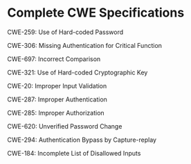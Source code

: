 

# Complete CWE Specifications

CWE-259: Use of Hard-coded Password

CWE-306: Missing Authentication for Critical Function

CWE-697: Incorrect Comparison

CWE-321: Use of Hard-coded Cryptographic Key

CWE-20: Improper Input Validation

CWE-287: Improper Authentication

CWE-285: Improper Authorization

CWE-620: Unverified Password Change

CWE-294: Authentication Bypass by Capture-replay

CWE-184: Incomplete List of Disallowed Inputs